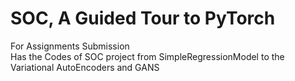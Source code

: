 # SOC, A Guided Tour to PyTorch
For Assignments Submission
<br>
Has the Codes of SOC project from SimpleRegressionModel to the Variational AutoEncoders and GANS
